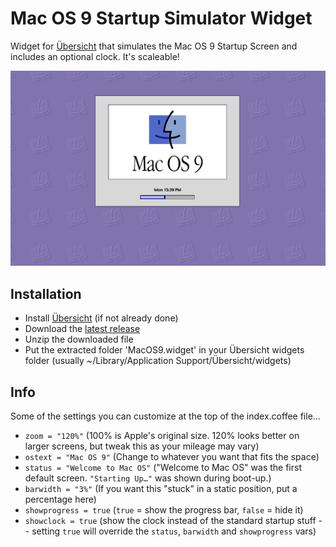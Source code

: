 # Mac OS 9 Startup Simulator Widget

Widget for [Übersicht](http://tracesof.net/uebersicht/) that simulates the Mac OS 9 Startup Screen and includes an optional clock. It's scaleable!

![MacOS9.widget in action](screenshot.png)

## Installation
- Install [Übersicht](http://tracesof.net/uebersicht/) (if not already done)
- Download the [latest release](https://github.com/ericksonstudio/Mac-OS-9-for-Ubersicht/releases)
- Unzip the downloaded file
- Put the extracted folder 'MacOS9.widget' in your Übersicht widgets folder (usually ~/Library/Application Support/Übersicht/widgets)

## Info
Some of the settings you can customize at the top of the index.coffee file...

- `zoom = "120%"` (100% is Apple's original size. 120% looks better on larger screens, but tweak this as your mileage may vary)
- `ostext = "Mac OS 9"` (Change to whatever you want that fits the space)
- `status = "Welcome to Mac OS"` ("Welcome to Mac OS" was the first default screen. `"Starting Up…"` was shown during boot-up.)
- `barwidth = "3%"` (If you want this "stuck" in a static position, put a percentage here)
- `showprogress = true` (`true` = show the progress bar, `false` = hide it)
- `showclock = true` (show the clock instead of the standard startup stuff -- setting `true` will override the `status`, `barwidth` and `showprogress` vars)
